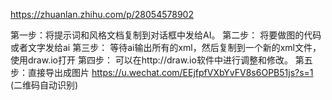 https://zhuanlan.zhihu.com/p/28054578902

第一步：将提示词和风格文档复制到对话框中发给AI。
第二步： 将要做图的代码或者文字发给ai
第三步： 等待ai输出所有的xml，然后复制到一个新的xml文件，使用draw.io打开
第四步： 可以在http://draw.io软件中进行调整和修改。
第五步：直接导出成图片
https://u.wechat.com/EEjfpfVXbYvFV8s6OPB51js?s=1 (二维码自动识别)
